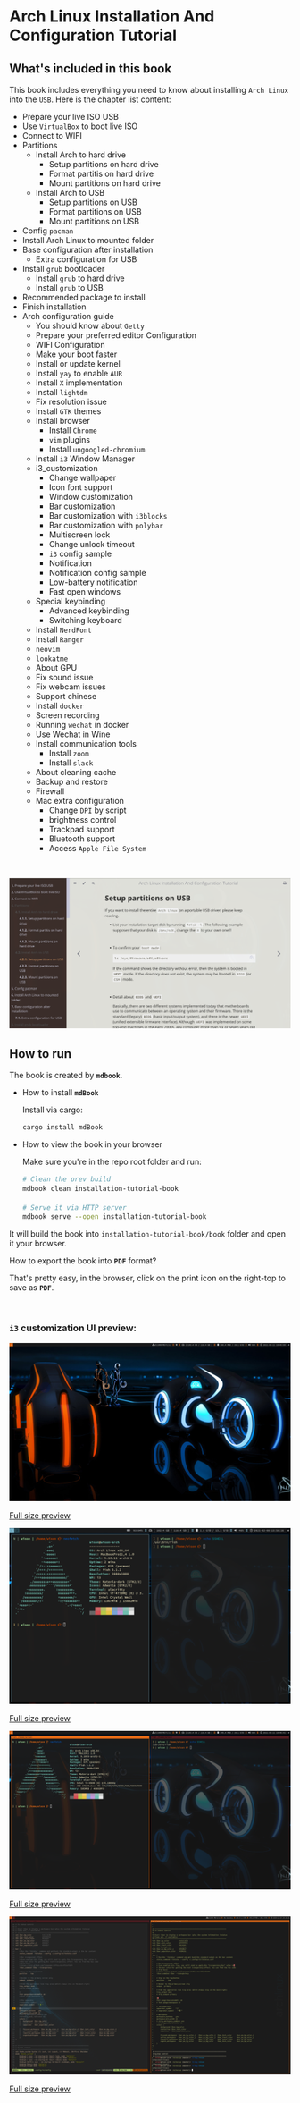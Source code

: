 # Arch Linux Installation And Configuration Tutorial

## What's included in this book

This book includes everything you need to know about installing `Arch Linux` into the `USB`.
Here is the chapter list content:

- Prepare your live ISO USB
- Use `VirtualBox` to boot live ISO
- Connect to WIFI
- Partitions
    - Install Arch to hard drive
        - Setup partitions on hard drive
        - Format partitis on hard drive
        - Mount partitions on hard drive
    - Install Arch to USB
        - Setup partitions on USB
        - Format partitions on USB
        - Mount partitions on USB
- Config `pacman`
- Install Arch Linux to mounted folder
- Base configuration after installation
    - Extra configuration for USB
- Install `grub` bootloader
    - Install `grub` to hard drive
    - Install `grub` to USB
- Recommended package to install
- Finish installation
- Arch configuration guide
    - You should know about `Getty`
    - Prepare your preferred editor Configuration
    - WIFI Configuration
    - Make your boot faster
    - Install or update kernel
    - Install `yay` to enable `AUR`
    - Install `X` implementation
    - Install `lightdm`
    - Fix resolution issue
    - Install `GTK` themes
    - Install browser
        - Install `Chrome`
        - `vim` plugins
        - Install `ungoogled-chromium`
    - Install `i3` Window Manager
    - i3_customization
        - Change wallpaper
        - Icon font support
        - Window customization
        - Bar customization
        - Bar customization with `i3blocks`
        - Bar customization with `polybar`
        - Multiscreen lock
        - Change unlock timeout
        - `i3` config sample
        - Notification
        - Notification config sample
        - Low-battery notification
        - Fast open windows
    - Special keybinding
        - Advanced keybinding
        - Switching keyboard
    - Install `NerdFont`
    - Install `Ranger`
    - `neovim`
    - `lookatme`
    - About GPU
    - Fix sound issue
    - Fix webcam issues
    - Support chinese
    - Install `docker`
    - Screen recording
    - Running `wechat` in docker
    - Use Wechat in Wine
    - Install communication tools
        - Install `zoom`
        - Install `slack`
    - About cleaning cache
    - Backup and restore
    - Firewall
    - Mac extra configuration
        - Change `DPI` by script
        - brightness control
        - Trackpad support
        - Bluetooth support
        - Access `Apple File System`

</br>

![book-preview.png](./installation-tutorial-book/src/images/book-preview.png)

## How to run

The book is created by **`mdbook`**.

- How to install **`mdBook`**

    Install via cargo:

    ```bash
    cargo install mdBook
    ```

- How to view the book in your browser

  Make sure you're in the repo root folder and run:

    ```bash
    # Clean the prev build
    mdbook clean installation-tutorial-book

    # Serve it via HTTP server
    mdbook serve --open installation-tutorial-book
    ```
It will build the book into `installation-tutorial-book/book` 
folder and open it your browser.

How to export the book into **`PDF`** format?

That's pretty easy, in the browser, click on the print icon on the right-top to save as **`PDF`**.

</br>

### `i3` customization UI preview:

![preview-4.png](./installation-tutorial-book/src/images/preview-4.png)

[Full size preview](https://github.com/wisonye/arch-linux/blob/master/installation-tutorial-book/src/images/preview-4.png)

![preview-tron-1.png](./installation-tutorial-book/src/images/preview-tron-1.png)

[Full size preview](https://github.com/wisonye/arch-linux/blob/master/installation-tutorial-book/src/images/preview-tron-1.png)

![preview-5.png](./installation-tutorial-book/src/images/preview-5.png)

[Full size preview](https://github.com/wisonye/arch-linux/blob/master/installation-tutorial-book/src/images/preview-5.png)

![preview-1.png](./installation-tutorial-book/src/images/preview-1.png)

[Full size preview](https://github.com/wisonye/arch-linux/blob/master/installation-tutorial-book/src/images/preview-1.png)
